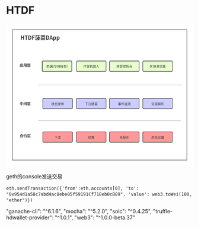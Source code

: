 # HTDF

![](dice.png)




geth的console发送交易

```
eth.sendTransaction({'from':eth.accounts[0], 'to': "0x954d1a58c7abd4ac8ebe05f59191Cf718eb0cB89", 'value': web3.toWei(100, "ether")})
```



"ganache-cli": "^6.1.6",
    "mocha": "^5.2.0",
    "solc": "^0.4.25",
    "truffle-hdwallet-provider": "^1.0.1",
    "web3": "^1.0.0-beta.37"